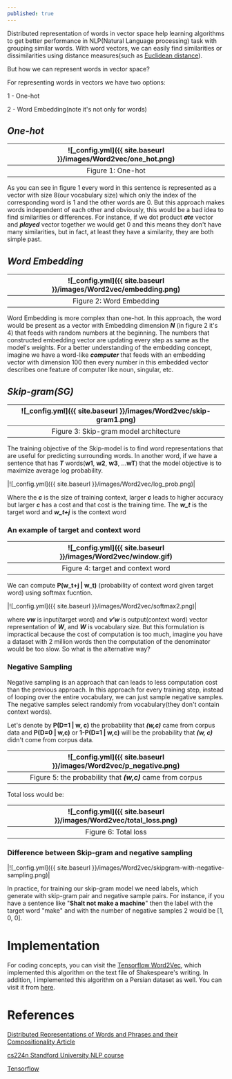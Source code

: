 ```yaml
---
published: true
---
```

Distributed representation of words in vector space help learning algorithms to get better performance in NLP(Natural Language processing) task with grouping similar words. With word vectors, we can easily find similarities or dissimilarities using distance measures(such as [Euclidean distance](https://en.wikipedia.org/wiki/Euclidean_distance)).

But how we can represent words in vector space?

For representing words in vectors we have two options:

1 - One-hot

2 - Word Embedding(note it's not only for words)


## _One-hot_

|![_config.yml]({{ site.baseurl }}/images/Word2vec/one_hot.png)|
|:--:| 
| Figure 1: One-hot|

As you can see in figure 1 every word in this sentence is represented as a vector with size 8(our vocabulary size) which only the index of the corresponding word is 1 and the other words are 0. But this approach makes words independent of each other and obviously, this would be a bad idea to find similarities or differences.
For instance, if we dot product _**ate**_ vector and _**played**_ vector together we would get 0 and this means they don't have many similarities, but in fact, at least they have a similarity, they are both simple past.

## _Word Embedding_

|![_config.yml]({{ site.baseurl }}/images/Word2vec/embedding.png)|
|:--:| 
| Figure 2: Word Embedding|

Word Embedding is more complex than one-hot. In this approach, the word would be present as a vector with Embedding dimension _**N**_ (in figure 2 it's 4) that feeds with random numbers at the beginning. The numbers that constructed embedding vector are updating every step as same as the model's weights. For a better understanding of the embedding concept, imagine we have a word-like _**computer**_ that feeds with an embedding vector with dimension 100 then every number in this embedded vector describes one feature of computer like noun, singular, etc.


## _Skip-gram(SG)_

|![_config.yml]({{ site.baseurl }}/images/Word2vec/skip-gram1.png)|
|:--:| 
| Figure 3: Skip-gram model architecture|

The training objective of the Skip-model is to find word representations that are useful for 
predicting surrounding words. In another word, if we have a sentence that has _**T**_ words(**w1**, **w2**, **w3**, ...**wT**) that the model objective is to maximize average log probability.

|![_config.yml]({{ site.baseurl }}/images/Word2vec/log_prob.png)|

Where the _**c**_ is the size of training context, larger _**c**_ leads to higher accuracy but larger _**c**_ has a cost and that cost is the training time. The _**w_t**_ is the target word and _**w_t+j**_ is the context word

### An example of target and context word

|![_config.yml]({{ site.baseurl }}/images/Word2vec/window.gif)|
|:--:| 
|Figure 4: target and context word|


We can compute **P(w_t+j \| w_t)** (probability of context word given target word) using softmax fucntion.

|![_config.yml]({{ site.baseurl }}/images/Word2vec/softmax2.png)|

where _**vw**_ is input(target word) and _**v′w**_ is output(context word) vector representation of _**W**_, and _**W**_ is vocabulary size. But this formulation is impractical because the cost of computation is too much, imagine you have a dataset with 2 million words then the computation of the denominator would be too slow. So what is the alternative way?

### Negative Sampling

Negative sampling is an approach that can leads to less computation cost than the previous approach. In this approach for every training step, instead of looping over the entire vocabulary, we can just sample negative samples. The negative samples select randomly from vocabulary(they don't contain context words).

Let's denote by **P(D=1 \| w, c)** the probability that _**(w,c)**_ came from corpus data and **P(D=0 \| w,c)** or **1-P(D=1 \| w,c)** will be the probability that _**(w, c)**_ didn't come from corpus data.

|![_config.yml]({{ site.baseurl }}/images/Word2vec/p_negative.png)|
|:--:| 
|Figure 5: the probability that _**(w,c)**_ came from corpus|

Total loss would be:

|![_config.yml]({{ site.baseurl }}/images/Word2vec/total_loss.png)|
|:--:|
|Figure 6: Total loss|

### Difference between Skip-gram and negative sampling

|![_config.yml]({{ site.baseurl }}/images/Word2vec/skipgram-with-negative-sampling.png)|

In practice, for training our skip-gram model we need labels, which generate with skip-gram pair and negative sample pairs. For instance, if you have a sentence like "**Shalt not make a machine**" then the label with the target word "make" and with the number of negative samples 2 would be \[1, 0, 0].

# Implementation

For coding concepts, you can visit the [Tensorflow Word2Vec](https://www.tensorflow.org/tutorials/text/word2vec), which implemented this algorithm on the text file of Shakespeare's writing. In addition, I implemented this algorithm on a Persian dataset as well. You can visit it from [here](https://github.com/manishemirani/Word2Vec_Persian).

# References

[Distributed Representations of Words and Phrases and their Compositionality Article](https://arxiv.org/abs/1310.4546)

[cs224n Standford University NLP course](https://web.stanford.edu/class/archive/cs/cs224n/cs224n.1194/index.html)

[Tensorflow](https://www.tensorflow.org/tutorials/text/word2vec)